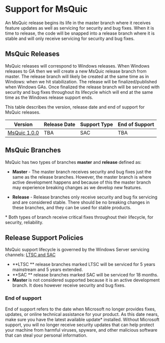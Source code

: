 # Support for MsQuic

An MsQuic release begins its life in the master branch where it receives feature updates as well as servicing for security and bug fixes. When it is time to release, the code will be snapped into a release branch where it is stable and will only receive servicing for security and bug fixes. 

## MsQuic Releases

MsQuic releases will correspond to Windows releases. When Windows releases to GA then we will create a new MsQuic release branch from master. The release branch will likely be created at the same time as in Windows: when we hit stabilization. The release will be finalized/published when Windows GAs. Once finalized the release branch will be serviced with security and bug fixes throughout its lifecycle which will end at the same time as the Windows release support ends.


This table describes the version, release date and end of support for MsQuic releases.

|  Version  |  Release Date | Support Type | End of Support |
| -- | -- | -- | -- |
| [MsQuic 1.0.0](https://techcommunity.microsoft.com/t5/networking-blog/bg-p/NetworkingBlog) | TBA | SAC | TBA |


## MsQuic Branches

MsQuic has two types of branches **master** and **release** defined as:

* **Master** - The master branch receives security and bug fixes just the same as the release branches. However, the master branch is where active development happens and because of this the master branch may experience breaking changes as we develop new features. 

* **Release** - Release branches only receive security and bug fix servicing and are considered stable. There should be no breaking changes in these branches, and they can be used for stable products.

\* Both types of branch receive critical fixes throughout their lifecycle, for security, reliability.

## Release Support Policies

MsQuic support lifecycle is governed by the Windows Server servicing channels: [LTSC and SAC](https://docs.microsoft.com/en-us/windows-server/get-started-19/servicing-channels-19)

* **LTSC ** release branches marked LTSC will be serviced for 5 years mainstream and 5 years extended.
* **SAC ** release branches marked SAC will be serviced for 18 months.
* **Master** is not considered supported because it is an active development branch. It does however receive security and bug fixes.

### End of support

End of support refers to the date when Microsoft no longer provides fixes, updates, or online technical assistance for your product. As this date nears, make sure you have the latest available update\* installed. Without Microsoft support, you will no longer receive security updates that can help protect your machine from harmful viruses, spyware, and other malicious software that can steal your personal information.
